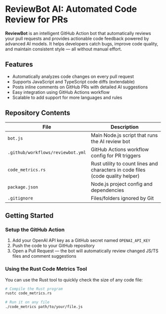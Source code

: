 # ReviewBot AI: Automated Code Review for PRs

**ReviewBot** is an intelligent GitHub Action bot that automatically reviews your pull requests and provides actionable code feedback powered by advanced AI models. It helps developers catch bugs, improve code quality, and maintain consistent style — all without manual effort.

## Features

- Automatically analyzes code changes on every pull request  
- Supports JavaScript and TypeScript code diffs (extendable)  
- Posts inline comments on GitHub PRs with detailed AI suggestions  
- Easy integration using GitHub Actions workflow  
- Scalable to add support for more languages and rules  

## Repository Contents

| File               | Description                                     |
|--------------------|------------------------------------------------|
| `bot.js`           | Main Node.js script that runs the AI review bot |
| `.github/workflows/reviewbot.yml` | GitHub Actions workflow config for PR triggers |
| `code_metrics.rs`  | Rust utility to count lines and characters in code files (code quality helper) |
| `package.json`     | Node.js project config and dependencies         |
| `.gitignore`       | Files/folders ignored by Git                    |

## Getting Started

### Setup the GitHub Action

1. Add your OpenAI API key as a GitHub secret named `OPENAI_API_KEY`  
2. Push the code to your GitHub repository  
3. Open a Pull Request — the bot will automatically review changed JS/TS files and comment suggestions  


### Using the Rust Code Metrics Tool

You can use the Rust tool to quickly check the size of any code file:

```bash
# Compile the Rust program
rustc code_metrics.rs

# Run it on any file
./code_metrics path/to/your/file.js


